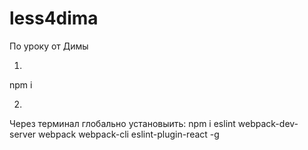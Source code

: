 # less4dima
По уроку от Димы

1)
npm i

2)
Через терминал глобально установыить:
npm i eslint webpack-dev-server webpack webpack-cli eslint-plugin-react -g
